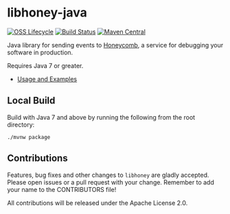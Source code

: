 # libhoney-java

[![OSS Lifecycle](https://img.shields.io/osslifecycle/honeycombio/libhoney-java?color=success)](https://github.com/honeycombio/home/blob/main/honeycomb-oss-lifecycle-and-practices.md)
[![Build Status](https://circleci.com/gh/honeycombio/libhoney-java.svg?style=shield)](https://circleci.com/gh/honeycombio/libhoney-java)
[![Maven Central](https://img.shields.io/maven-central/v/io.honeycomb.libhoney/libhoney-java.svg)](http://search.maven.org/#search%7Cga%7C1%7Cg%3Aio.honeycomb.libhoney%20a%3Alibhoney-java)

Java library for sending events to [Honeycomb](https://honeycomb.io), a service for debugging your software in production.

Requires Java 7 or greater.

- [Usage and Examples](https://honeycomb.io/docs/connect/java)

## Local Build

Build with Java 7 and above by running the following from the root directory:

```
./mvnw package
```

## Contributions

Features, bug fixes and other changes to `libhoney` are gladly accepted. Please
open issues or a pull request with your change. Remember to add your name to the
CONTRIBUTORS file!

All contributions will be released under the Apache License 2.0.
